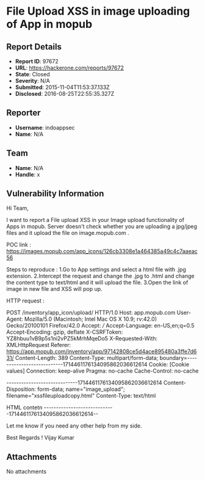 # File Upload XSS in image uploading of App in mopub

## Report Details
- **Report ID**: 97672
- **URL**: https://hackerone.com/reports/97672
- **State**: Closed
- **Severity**: N/A
- **Submitted**: 2015-11-04T11:53:37.133Z
- **Disclosed**: 2016-08-25T22:55:35.327Z

## Reporter
- **Username**: indoappsec
- **Name**: N/A

## Team
- **Name**: N/A
- **Handle**: x

## Vulnerability Information
Hi Team,

I want to report a File upload XSS in your Image upload functionality of Apps in mopub. Server doesn't check whether you are uploading a jpg/jpeg files and it upload the file on image.mopub.com .

POC link : https://images.mopub.com/app_icons/126cb3308e1a464385a49c4c7aaeac56

Steps to reproduce :
1.Go to App settings and select a html file with .jpg extension.
2.Intercept the request and change the .jpg to .html and change the content type to text/html and it will upload the file.
3.Open the link of image in new file and XSS will pop up.

HTTP request :

POST /inventory/app_icon/upload/ HTTP/1.0
Host: app.mopub.com
User-Agent: Mozilla/5.0 (Macintosh; Intel Mac OS X 10.9; rv:42.0) Gecko/20100101 Firefox/42.0
Accept: */*
Accept-Language: en-US,en;q=0.5
Accept-Encoding: gzip, deflate
X-CSRFToken: YZ8hbuu1vB9p5s1ni2vPZ5kMrhMqeDo5
X-Requested-With: XMLHttpRequest
Referer: https://app.mopub.com/inventory/app/97142808ce5d4ace895480a3ffe7d631/
Content-Length: 389
Content-Type: multipart/form-data; boundary=---------------------------1714461176134095862036612614
Cookie: [Cookie values]
Connection: keep-alive
Pragma: no-cache
Cache-Control: no-cache

-----------------------------1714461176134095862036612614
Content-Disposition: form-data; name="image_upload"; filename="xssfileuploadcopy.html"
Content-Type: text/html

HTML contetn
-----------------------------1714461176134095862036612614--


Let me know if you need any other help from my side.

Best Regards !
Vijay Kumar 






## Attachments
No attachments

